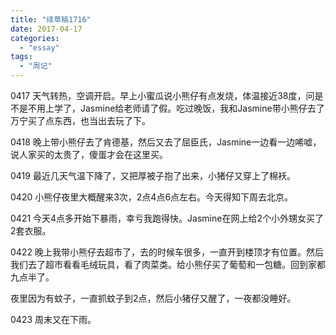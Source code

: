 ```yaml
---
title: "续草稿1716"
date: 2017-04-17
categories: 
  - "essay"
tags: 
  - "周记"
---
```


0417 天气转热，空调开启。早上小蜜瓜说小熊仔有点发烧，体温接近38度，问是不是不用上学了，Jasmine给老师请了假。吃过晚饭，我和Jasmine带小熊仔去了万宁买了点东西，也当出去玩了下。

0418 晚上带小熊仔去了肯德基，然后又去了屈臣氏，Jasmine一边看一边唏嘘，说人家买的太贵了，傻蛋才会在这里买。

0419 最近几天气温下降了，又把厚被子抱了出来，小猪仔又穿上了棉袄。

0420 小熊仔夜里大概醒来3次，2点4点6点左右。今天得知下周去北京。

0421 今天4点多开始下暴雨，幸亏我跑得快。Jasmine在网上给2个小外甥女买了2套衣服。

0422 晚上我带小熊仔去超市了，去的时候车很多，一直开到楼顶才有位置。然后我们去了超市看看毛绒玩具，看了肉菜类。给小熊仔买了葡萄和一包糖。回到家都九点半了。

夜里因为有蚊子，一直抓蚊子到2点，然后小猪仔又醒了，一夜都没睡好。

0423 周末又在下雨。
